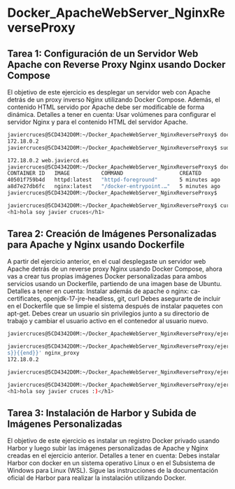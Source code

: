 # Docker_ApacheWebServer_NginxReverseProxy
## Tarea 1: Configuración de un Servidor Web Apache con Reverse Proxy Nginx usando Docker Compose
El objetivo de este ejercicio es desplegar un servidor web con Apache detrás de un proxy inverso Nginx utilizando Docker Compose. Además, el contenido HTML servido por Apache debe ser modificable de forma dinámica.
Detalles a tener en cuenta:
Usar volúmenes para configurar el servidor Nginx y para el contenido HTML del servidor Apache.

```bash
javiercruces@5CD4342D0M:~/Docker_ApacheWebServer_NginxReverseProxy$ docker inspect -f '{{range .NetworkSettings.Networks}}{{.IPAddress}}{{end}}' nginx_rproxy
172.18.0.2
javiercruces@5CD4342D0M:~/Docker_ApacheWebServer_NginxReverseProxy$ sudo cat /etc/hosts

172.18.0.2 web.javiercd.es
javiercruces@5CD4342D0M:~/Docker_ApacheWebServer_NginxReverseProxy$ docker ps
CONTAINER ID   IMAGE          COMMAND                  CREATED         STATUS         PORTS     NAMES
40501f759b4d   httpd:latest   "httpd-foreground"       5 minutes ago   Up 5 minutes   80/tcp    apache_web_server
a8d7e27db6fc   nginx:latest   "/docker-entrypoint.…"   5 minutes ago   Up 5 minutes   80/tcp    nginx_rproxy
javiercruces@5CD4342D0M:~/Docker_ApacheWebServer_NginxReverseProxy$

javiercruces@5CD4342D0M:~/Docker_ApacheWebServer_NginxReverseProxy$ curl web.javiercd.es
<h1>hola soy javier cruces</h1>
```

## Tarea 2: Creación de Imágenes Personalizadas para Apache y Nginx usando Dockerfile
A partir del ejercicio anterior, en el cual desplegaste un servidor web Apache detrás de un reverse proxy Nginx usando Docker Compose, ahora vas a crear tus propias imágenes Docker personalizadas para ambos servicios usando un Dockerfile, partiendo de una imagen base de Ubuntu.
Detalles a tener en cuenta:
Instalar además de apache o nginx: ca-certificates, openjdk-17-jre-headless, git, curl
Debes asegurarte de incluir en el Dockerfile que se limpie el sistema después de instalar paquetes con apt-get.
Debes crear un usuario sin privilegios junto a su directorio de trabajo y cambiar el usuario activo en el contenedor al usuario nuevo.

```bash
javiercruces@5CD4342D0M:~/Docker_ApacheWebServer_NginxReverseProxy/ejercicio2$ docker compose down && docker compose up -d

javiercruces@5CD4342D0M:~/Docker_ApacheWebServer_NginxReverseProxy/ejercicio2$ docker inspect -f '{{range .NetworkSettings.Networks}}{{.IPAddres
s}}{{end}}' nginx_proxy
172.18.0.2

javiercruces@5CD4342D0M:~/Docker_ApacheWebServer_NginxReverseProxy/ejercicio2$ echo "172.18.0.2 web.javiercd.es" | sudo tee -a /etc/hosts > /dev/null

javiercruces@5CD4342D0M:~/Docker_ApacheWebServer_NginxReverseProxy/ejercicio2$ curl web.javiercd.es
<h1>hola soy javier cruces :)</h1>
```

## Tarea 3: Instalación de Harbor y Subida de Imágenes Personalizadas
El objetivo de este ejercicio es instalar un registro Docker privado usando Harbor y luego subir las imágenes personalizadas de Apache y Nginx creadas en el ejercicio anterior.
Detalles a tener en cuenta:
Debes instalar Harbor con docker en un sistema operativo Linux o en el Subsistema de Windows para Linux (WSL).
Sigue las instrucciones de la documentación oficial de Harbor para realizar la instalación utilizando Docker.
